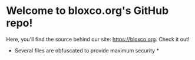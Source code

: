 # Welcome to bloxco.org's GitHub repo!
Here, you'll find the source behind our site: https://bloxco.org. Check it out!

* Several files are obfuscated to provide maximum security *

